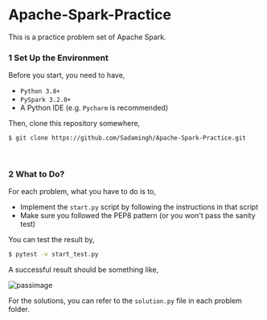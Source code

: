 # Apache-Spark-Practice

This is a practice problem set of Apache Spark.



### 1 Set Up the Environment

Before you start, you need to have,

* `Python 3.8+`
* `PySpark 3.2.0+`
* A Python IDE (e.g. `Pycharm` is recommended)

Then, clone this repository somewhere,

```bash
$ git clone https://github.com/Sadamingh/Apache-Spark-Practice.git
```

<br>

### 2 What to Do?

For each problem, what you have to do is to,

* Implement the `start.py` script by following the instructions in that script
* Make sure you followed the PEP8 pattern (or you won't pass the sanity test)

You can test the result by,

```bash
$ pytest -v start_test.py
```

A successful result should be something like,

![passimage](/Users/apple/MSDS-Classes/msds694/Apache-Spark-Practice/image/passimage.png)

For the solutions, you can refer to the `solution.py` file in each problem folder.

<br>